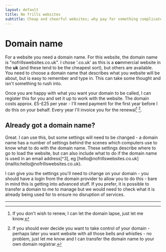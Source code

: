 ```yaml
---
layout: default
title: No frills websites
subtitle: Cheap and cheerful websites; why pay for something complicated if you don't need it.
---
```


# Domain name
For a website you need a domain name. For this website, the domain name is "nofrillswebsites.co.uk". I chose '.co.uk' as this is a **co**mmercial website in the **uk** (and these tend to be the cheapest sort), but others are available. You need to choose a domain name that describes what you website will be about, but is easy to remember and type in. This can take some thought and isn't something to rush into.

<!-- <div style="background:lightgreen; padding:5px">
Already have a domain name, <a href="#existingdomainname"> click here</a>.
</div> -->



Once you are happy with what you want your domain to be called, I can register this for you and set it up to work with the website. The domain costs approx. £5-£25 per year - I'll need payment for the first year before I do this on your behalf. Every year I'll invoice you for the renewal[^1] [^2].

<h2 id="existingdomainname">Already got a domain name?</h2>
Great. I can use this, but some settings will need to be changed - a domain name has a number of settings behind the scenes which computers use to know what to do with the domain name. These settings describe where to go to load the website, but can also include what to do if the domain name is used in an email address[^3], eg [hello@nofrillswebsites.co.uk](mailto:hello@nofrillswebsites.co.uk).

I can give you the settings you'll need to change on your domain - you should have a login from the domain provider to allow you to do this - bare in mind this is getting into advanced stuff. If you prefer, it is possible to transfer a domain to me to manage but we would need to check what it is already being used for to ensure no disruption of services.

---

[^1]: If you don't wish to renew, I can let the domain lapse, just let me know.



[^2]: If you should ever decide you want to take control of your domain - perhaps later you want website with all those bells and whistles - no problem, just let me know and I can transfer the domain name to your own domain registrar.

[^3]: There are a great deal of other settings too, but I'm trying to keep this simple.
